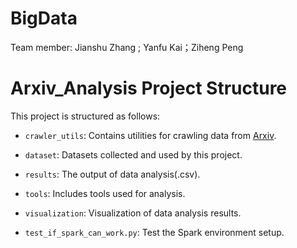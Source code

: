 # BigData
Team member: Jianshu Zhang ; Yanfu Kai；Ziheng Peng

# Arxiv_Analysis Project Structure

This project is structured as follows:

- `crawler_utils`: Contains utilities for crawling data from [Arxiv](https://arxiv.org/).

- `dataset`: Datasets collected and used by this project.

- `results`: The output of data analysis(.csv).

- `tools`: Includes tools used for analysis.

- `visualization`: Visualization of data analysis results.

- `test_if_spark_can_work.py`: Test the Spark environment setup.

